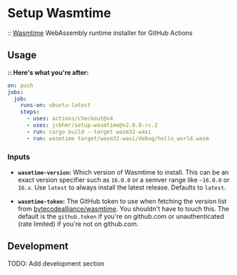 # Setup Wasmtime

:: [Wasmtime](https://wasmtime.dev/) WebAssembly runtime installer for GitHub Actions

## Usage

**:: Here's what you're after:**

```yml
on: push
jobs:
  job:
    runs-on: ubuntu-latest
    steps:
      - uses: actions/checkout@v4
      - uses: jcbhmr/setup-wasmtime@v2.0.0-rc.2
      - run: cargo build --target wasm32-wasi
      - run: wasmtime target/wasm32-wasi/debug/hello_world.wasm
```

### Inputs

- **`wasmtime-version`:** Which version of Wasmtime to install. This can be an exact version specifier such as `16.0.0` or a semver range like `~16.0.0` or `16.x`. Use `latest` to always install the latest release. Defaults to `latest`.

- **`wasmtime-token`:** The GitHub token to use when fetching the version list from [bytecodealliance/wasmtime](https://github.com/bytecodealliance/wasmtime/releases). You shouldn't have to touch this. The default is the `github.token` if you're on github.com or unauthenticated (rate limited) if you're not on github.com.

## Development

TODO: Add development section
